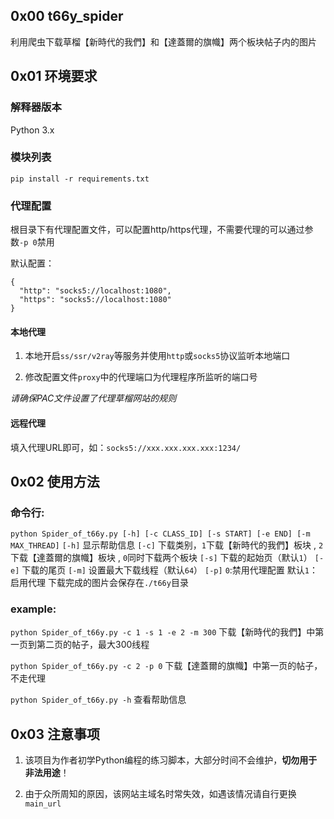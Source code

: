 ## 0x00 t66y_spider

利用爬虫下载草榴【新時代的我們】和【達蓋爾的旗幟】两个板块帖子内的图片 

## 0x01 环境要求

### 解释器版本

Python 3.x

### 模块列表

`pip install -r requirements.txt`

### 代理配置

根目录下有代理配置文件，可以配置http/https代理，不需要代理的可以通过参数`-p 0`禁用

默认配置：

```
{
  "http": "socks5://localhost:1080",
  "https": "socks5://localhost:1080"
}
```

#### 本地代理

1. 本地开启`ss/ssr/v2ray`等服务并使用`http`或`socks5`协议监听本地端口

2. 修改配置文件`proxy`中的代理端口为代理程序所监听的端口号
   
*请确保PAC文件设置了代理草榴网站的规则*

#### 远程代理

填入代理URL即可，如：`socks5://xxx.xxx.xxx.xxx:1234/`

## 0x02 使用方法

### 命令行:

`python Spider_of_t66y.py [-h] [-c CLASS_ID] [-s START] [-e END] [-m MAX_THREAD]`
`[-h]` 显示帮助信息
`[-c]` 下载类别，`1`下载【新時代的我們】板块 , `2`下载【達蓋爾的旗幟】板块 , `0`同时下载两个板块
`[-s]` 下载的起始页（默认`1`）
`[-e]` 下载的尾页
`[-m]` 设置最大下载线程（默认`64`）
`[-p]` `0`:禁用代理配置  默认`1`：启用代理 
下载完成的图片会保存在`./t66y`目录

### example:

`python Spider_of_t66y.py -c 1 -s 1 -e 2 -m 300` 下载【新時代的我們】中第一页到第二页的帖子，最大300线程

`python Spider_of_t66y.py -c 2 -p 0` 下载【達蓋爾的旗幟】中第一页的帖子，不走代理

`python Spider_of_t66y.py -h` 查看帮助信息

## 0x03 注意事项

1. 该项目为作者初学Python编程的练习脚本，大部分时间不会维护，**切勿用于非法用途**！

2. 由于众所周知的原因，该网站主域名时常失效，如遇该情况请自行更换`main_url`